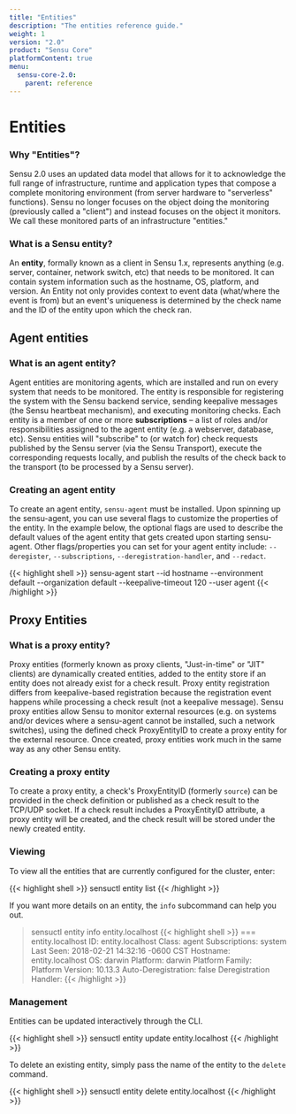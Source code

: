 ```yaml
---
title: "Entities"
description: "The entities reference guide."
weight: 1
version: "2.0"
product: "Sensu Core"
platformContent: true
menu:
  sensu-core-2.0:
    parent: reference
---
```


# Entities

### Why "Entities"?

Sensu 2.0 uses an updated data model that allows for it to acknowledge the full range of infrastructure, runtime and application types that compose a complete monitoring environment (from server hardware to "serverless" functions). Sensu no longer focuses on the object doing the monitoring (previously called a "client") and instead focuses on the object it monitors. We call these monitored parts of an infrastructure "entities."

### What is a Sensu entity?

An **entity**, formally known as a client in Sensu 1.x, represents anything (e.g. server, container, network switch, etc) that needs to be monitored. It can contain system information such as the hostname, OS, platform, and version. An Entity not only provides context to event data (what/where the event is from) but an event's uniqueness is determined by the check name and the ID of the entity upon which the check ran.

## Agent entities

### What is an agent entity?

Agent entities are monitoring agents, which are installed and run on every system that needs to be monitored. The entity is responsible for registering the system with the Sensu backend service, sending keepalive messages (the Sensu heartbeat mechanism), and executing monitoring checks. Each entity is a member of one or more **subscriptions** – a list of roles and/or responsibilities assigned to the agent entity (e.g. a webserver, database, etc). Sensu entities will "subscribe" to (or watch for) check requests published by the Sensu server (via the Sensu Transport), execute the corresponding requests locally, and publish the results of the check back to the transport (to be processed by a Sensu server).

### Creating an agent entity

To create an agent entity, `sensu-agent` must be installed. Upon spinning up the sensu-agent, you can use several flags to customize the properties of the entity. In the example below, the optional flags are used to describe the default values of the agent entity that gets created upon starting sensu-agent. Other flags/properties you can set for your agent entity include: `--deregister`, `--subscriptions`, `--deregistration-handler`, and `--redact`.

{{< highlight shell >}}
sensu-agent start --id hostname --environment default --organization default --keepalive-timeout 120 --user agent
{{< /highlight >}}

## Proxy Entities

### What is a proxy entity?

Proxy entities (formerly known as proxy clients, "Just-in-time" or "JIT" clients) are dynamically created entities, added to the entity store if an entity does not already exist for a check result. Proxy entity registration differs from keepalive-based registration because the registration event happens while processing a check result (not a keepalive message). Sensu proxy entities allow Sensu to monitor external resources (e.g. on systems and/or devices where a sensu-agent cannot be installed, such a network switches), using the defined check ProxyEntityID to create a proxy entity for the external resource. Once created, proxy entities work much in the same way as any other Sensu entity.

### Creating a proxy entity

To create a proxy entity, a check's ProxyEntityID (formerly `source`) can be provided in the check definition or published as a check result to the TCP/UDP socket. If a check result includes a ProxyEntityID attribute, a proxy entity will be created, and the check result will be stored under the newly created entity.

### Viewing

To view all the entities that are currently configured for the cluster, enter:

{{< highlight shell >}}
sensuctl entity list
{{< /highlight >}}

If you want more details on an entity, the `info` subcommand can help you out.

> sensuctl entity info entity.localhost
{{< highlight shell >}}
=== entity.localhost
ID:                     entity.localhost
Class:                  agent
Subscriptions:          system
Last Seen:              2018-02-21 14:32:16 -0600 CST
Hostname:               entity.localhost
OS:                     darwin
Platform:               darwin
Platform Family:        
Platform Version:       10.13.3
Auto-Deregistration:    false
Deregistration Handler:
{{< /highlight >}}

### Management

Entities can be updated interactively through the CLI.

{{< highlight shell >}}
sensuctl entity update entity.localhost
{{< /highlight >}}

To delete an existing entity, simply pass the name of the entity to the `delete` command.

{{< highlight shell >}}
sensuctl entity delete entity.localhost
{{< /highlight >}}
